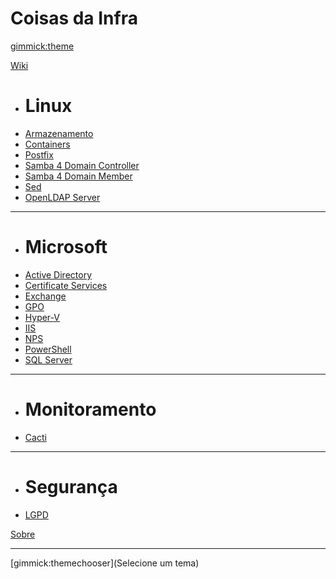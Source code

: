 # Coisas da Infra

[gimmick:theme](cosmo)

[Wiki]()

  * # Linux
  * [Armazenamento](pages/kb/linux/StorMgmt.md)
  * [Containers](pages/kb/linux/Containers.md)
  * [Postfix](pages/kb/linux/Postfix.md)
  * [Samba 4 Domain Controller](pages/kb/linux/samba4/Samba4DomainController.md)
  * [Samba 4 Domain Member](pages/kb/linux/samba4/Samba4DomainMember.md)
  * [Sed](pages/kb/linux/Sed.md)
  * [OpenLDAP Server](OpenLDAP/OpenLDAP_server.md)
  - - - -
  * # Microsoft
  * [Active Directory](pages/kb/microsoft/ActiveDirectory.md)
  * [Certificate Services](pages/kb/microsoft/adcs/CertificateServices.md)
  * [Exchange](pages/kb/microsoft/ExchangeServer.md)
  * [GPO](pages/kb/microsoft/GroupPolicy.md)
  * [Hyper-V](pages/kb/microsoft/Hyper-V.md)
  * [IIS](pages/kb/microsoft/IIS.md)
  * [NPS](pages/kb/microsoft/NPS.md)
  * [PowerShell](pages/kb/microsoft/PowerShell.md)
  * [SQL Server](pages/kb/microsoft/SQLServer.md)
  - - - -
  * # Monitoramento
  * [Cacti](Cacti/Cacti.md)
  - - - -
  * # Segurança
  * [LGPD](LGPD/LGPD.md)

[Sobre](pages/about.md)
- - - -
[gimmick:themechooser](Selecione um tema)
